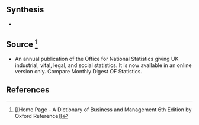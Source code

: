 ## Synthesis
- 
## Source [^1]
- An annual publication of the Office for National Statistics giving UK industrial, vital, legal, and social statistics. It is now available in an online version only. Compare Monthly Digest OF Statistics.
## References

[^1]: [[Home Page - A Dictionary of Business and Management 6th Edition by Oxford Reference]]